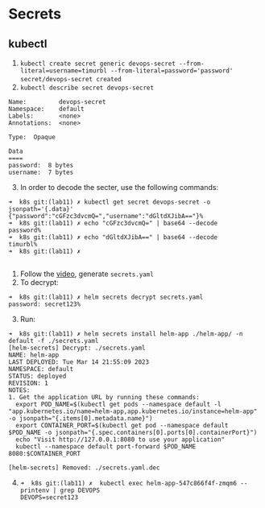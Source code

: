 # Secrets

## kubectl

1. `kubectl create secret generic devops-secret --from-literal=username=timurbl --from-literal=password='password'`
   `secret/devops-secret created`
2. `kubectl describe secret devops-secret`

```
Name:         devops-secret
Namespace:    default
Labels:       <none>
Annotations:  <none>

Type:  Opaque

Data
====
password:  8 bytes
username:  7 bytes
```

3. In order to decode the secter, use the following commands:

```
➜  k8s git:(lab11) ✗ kubectl get secret devops-secret -o jsonpath='{.data}'
{"password":"cGFzc3dvcmQ=","username":"dGltdXJibA=="}%
➜  k8s git:(lab11) ✗ echo "cGFzc3dvcmQ=" | base64 --decode
password%
➜  k8s git:(lab11) ✗ echo "dGltdXJibA==" | base64 --decode
timurbl%
➜  k8s git:(lab11) ✗
```

##

1. Follow the [video](https://www.youtube.com/watch?v=hRSlKRvYe1A), generate `secrets.yaml`
2. To decrypt:

```
➜  k8s git:(lab11) ✗ helm secrets decrypt secrets.yaml
password: secret123%
```

3. Run:

```
➜  k8s git:(lab11) ✗ helm secrets install helm-app ./helm-app/ -n default -f ./secrets.yaml
[helm-secrets] Decrypt: ./secrets.yaml
NAME: helm-app
LAST DEPLOYED: Tue Mar 14 21:55:09 2023
NAMESPACE: default
STATUS: deployed
REVISION: 1
NOTES:
1. Get the application URL by running these commands:
  export POD_NAME=$(kubectl get pods --namespace default -l "app.kubernetes.io/name=helm-app,app.kubernetes.io/instance=helm-app" -o jsonpath="{.items[0].metadata.name}")
  export CONTAINER_PORT=$(kubectl get pod --namespace default $POD_NAME -o jsonpath="{.spec.containers[0].ports[0].containerPort}")
  echo "Visit http://127.0.0.1:8080 to use your application"
  kubectl --namespace default port-forward $POD_NAME 8080:$CONTAINER_PORT

[helm-secrets] Removed: ./secrets.yaml.dec
```

4. ```
   ➜  k8s git:(lab11) ✗  kubectl exec helm-app-547c866f4f-zmqm6 -- printenv | grep DEVOPS
   DEVOPS=secret123
   ```

```

```
